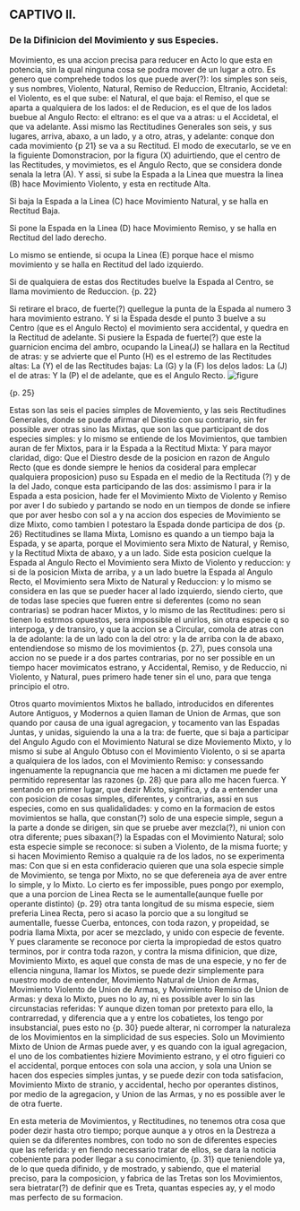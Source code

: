 ## CAPTIVO II.
### De la Difinicion del Movimiento y sus Especies. 

Movimiento, es una accion precisa para reducer en Acto lo que esta en potencia, sin la qual ninguna cosa se podra mover de un lugar a otro. Es genero que comprehede todos los que puede aver(?): los simples son seis, y sus nombres, Violento, Natural, Remiso de Reduccion, Eltranio, Accidetal: el Violento, es el que sube: el Natural, el que baja: el Remiso, el que se aparta a qualquiera de los lados: el de Reducion, es el que de los lados buebue al Angulo Recto: el eltrano: es el que va a atras: u el Accidetal, el que va adelante. Assi mismo las Rectitudines Generales son seis, y sus lugares, arriva, abaxo, a un lado, y a otro, atras, y adelante: conque don cada movimiento {p 21} se va a su Rectitud. El modo de executarlo, se ve en la figuiente Domonstracion, por la figura (X) aduirtiendo, que el centro de las Rectitudes, y movimietos, es el Angulo Recto, que se considera donde senala la letra (A). Y assi, si sube la Espada a la Linea que muestra la linea (B) hace Movimiento Violento, y esta en rectitude Alta.

Si baja la Espada a la Linea (C) hace Movimiento Natural, y se halla en Rectitud Baja.

Si pone la Espada en la Linea (D) hace Movimiento Remiso, y se halla en Rectitud del lado derecho.

Lo mismo se entiende, si ocupa la Linea (E) porque hace el mismo movimiento y se halla en Rectitud del lado izquierdo.

Si de qualquiera de estas dos Rectitudes buelve la Espada al Centro, se llama movimiento de Reduccion.
{p. 22}

Si retirare el braco, de fuerte(?) quellegue la punta de la Espada al numero 3 hara movimiento estrano. Y si la Espada desde el punto 3 buelve a su Centro (que es el Angulo Recto) el movimiento sera accidental, y quedra en la Rectitud de adelante.
Si pusiere la Espada de fuerte(?) que este la guarnicion encima del ambro, ocupando la Linea(J) se hallara en la Rectitud de atras: y se advierte que el Punto (H) es el estremo de las Rectitudes altas: La (Y) el de las Rectitudes bajas: La (G) y la (F) los delos lados: La (J) el de atras: Y la (P) el de adelante, que es el Angulo Recto.
![figure](https://github.com/RomanosTrechlis/MyNotes/blob/master/Ettenhard/images/de_los_movimientos_rectitudes.png "De los movimientos Rectitudes")

{p. 25}

Estas son las seis el pacies simples de Movemiento, y las seis Rectitudines Generales, donde se puede afirmar el Diestio con su contrario, sin fer possible aver otras sino las Mixtas, que son las que participant de dos especies simples: y lo mismo se entiende de los Movimientos, que tambien auran de fer Mixtos, para ir la Espada a la Rectitud Mixta: Y para mayor claridad, digo: Que el Diestro desde de la posicion en razon de Angulo Recto (que  es donde siempre le henios da cosideral para emplecar qualquiera proposicion) puso su Espada en el medio de la Rectituda (?) y de la del Jado, conque esta participando de las dos: assimismo I para ir la Espada a esta posicion, hade fer el Movimiento Mixto de Violento y Remiso por aver I do subiedo y partando se nodo en un tiempos de donde se infiere que por aver hesbo con sol a y na accion dos especies de Movimiento se dize Mixto, como tambien I potestaro la Espada donde participa de dos {p. 26} Rectitudines se llama Mixta, Lomisno es quando a un tiempo baja la Espada, y se aparta, porque el Movimiento sera Mixto de Natural, y Remiso, y la Rectitud Mixta de abaxo, y a un lado. Side esta posicion cuelque la Espada al Angulo Recto el Movimiento sera Mixto de Violento y reduccion: y si de la posicion Mixta de arriba, y a un lado buetre la Espada al Angulo Recto, el Movimiento sera Mixto de Natural y Reduccion: y lo mismo se considera en las que se pueder hacer al lado izquierdo, siendo cierto, que de todas lase species que fueren entre si deferentes (como no sean contrarias) se podran hacer Mixtos, y lo mismo de las Rectitudines: pero si tienen lo estrmos opuestos, sera impossible el unirlos, sin otra especie q so interpoga, y de transiro, y que la accion se a Circular, comola de atras con la de adolante: la de un lado con la del otro: y la de arriba con la de abaxo, entendiendose so mismo de los movimientos {p. 27), pues consola una accion no se puede ir a dos partes contrarias, por no ser possible en un tiempo hacer movimicatos estrano, y Accidental, Remiso, y de Reduccio, ni Violento, y Natural, pues primero hade tener sin el uno, para que tenga principio el otro.

Otros quarto movimientos Mixtos he ballado, introducidos en diferentes Autore Antiguos, y Modernos a quien llaman de Union de Armas, que son quando por causa de una igual agregacion, y tocamento van las Espadas Juntas, y unidas, siguiendo la una a la tra: de fuerte, que si baja a participar del Angulo Agudo con el Movimiento Natural se dize Moviemento Mixto, y lo mismo si sube al Angulo Obtuso con el Movimiento Violento, o si se aparta a qualquiera de los lados, con el Movimiento Remiso: y consessando ingenuamente la repugnancia que me hacen a mi dictamen me puede fer permitido representar las razones {p. 28} que para allo me hacen fuerca. Y sentando en primer lugar, que dezir Mixto, significa, y da a entender una con posicion de cosas simples, diferentes, y contrarias, assi en sus especies, como en sus qualidalidades: y como en la formacion de estos movimientos se halla, que constan(?) solo de una especie simple, segun a la parte a donde se dirigen, sin que se pruebe aver mezcla(?), ni union con otra diferente; pues sibaxan(?) la Espadas con el Movimiento Natural; solo esta especie simple se reconoce: si suben a Violento, de la misma fuorte; y si hacen Movimiento Remiso a qualquie ra de los lados, no se experimenta mas: Con que si en esta confideracio quieren que una sola especie simple de Movimiento, se tenga por Mixto, no se que defereneia aya de aver entre lo simple, y lo Mixto. Lo cierto es fer impossible, pues pongo por exemplo, que a una porcion de Linea Recta se le aumentalle(aunque fuelle por operante distinto) {p. 29} otra tanta longitud de su misma especie, siem preferia Linea Recta, pero si acaso la porcio que a su longitud se aumentalle, fuesse Cuerba, entonces, con toda razon, y propeidad, se podria llama Mixta, por acer se mezclado, y unido con especie de fevente. Y pues claramente se reconoce por cierta la impropiedad de estos quatro terminos, por ir contra toda razon, y contra la misma difinicion, que dize, Movimiento Mixto, es aquel que consta de mas de una especie, y no fer de ellencia ninguna, llamar los Mixtos, se puede dezir simplemente para nuestro modo de entender, Movimiento Natural de Union de Armas, Movimiento Violento de Union de Armas,  y Movimiento Remiso de Union de Armas: y dexa lo Mixto, pues no lo ay, ni es possible aver lo sin las circunstacias referidas: Y aunque dizen toman por pretexto para ello, la contrarredad, y diferencia que a y entre los cobatietes, los tengo por insubstancial, pues esto no {p. 30} puede alterar, ni corromper la naturaleza de los Movimientos en la simplicidad de sus especies. Solo un Movimiento Mixto de Union de Armas puede aver, y es quando con la igual agregacion, el uno de los combatientes hiziere Movimiento estrano, y el otro figuieri co el accidental, porque entoces con sola una accion, y sola una Union se hacen dos especies simples juntas, y se puede dezir con toda satisfacion, Movimiento Mixto de stranio, y accidental, hecho por operantes distinos, por medio de la agregacion, y Union de las Armas, y no es possible aver le de otra fuerte.

En esta meteria de Movimientos, y Rectitudines, no tenemos otra cosa que poder dezir hasta otro tiempo; porque aunque a y otros en la Destreza a quien se da diferentes nombres, con todo no son de diferentes especies que las referida: y en fiendo necessario tratar de ellos, se dara la noticia cobeniente para poder llegar a su conocimiento, {p. 31} que teniendole ya, de lo que  queda difinido, y de mostrado, y sabiendo, que el material preciso, para la composicion, y fabrica de las Tretas son los Movimientos, sera bietratar(?) de definir que es Treta, quantas especies ay, y el modo mas perfecto de su formacion.

